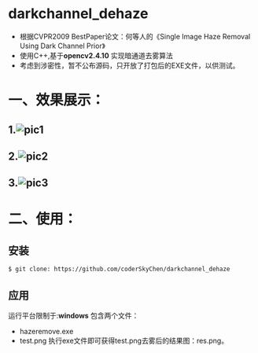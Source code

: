 # darkchannel_dehaze
- 根据CVPR2009 BestPaper论文：何等人的《Single Image Haze Removal Using Dark Channel Prior》 
- 使用C++,基于**opencv2.4.10** 实现暗通道去雾算法 
- 考虑到涉密性，暂不公布源码，只开放了打包后的EXE文件，以供测试。
# 一、效果展示：
## 1.![pic1](http://img.my.csdn.net/uploads/201612/17/1481971871_8628.png-thumb.jpg)
## 2.![pic2](http://img.my.csdn.net/uploads/201612/17/1481971870_7135.png-thumb.jpg)
## 3.![pic3](http://img.my.csdn.net/uploads/201612/17/1481971869_6910.png-thumb.jpg)

# 二、使用：
## 安装
`$ git clone: https://github.com/coderSkyChen/darkchannel_dehaze`
## 应用
运行平台限制于:**windows**
包含两个文件：
- hazeremove.exe
- test.png
执行exe文件即可获得test.png去雾后的结果图：res.png。
